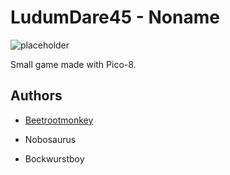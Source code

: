 # LudumDare45 - Noname

![placeholder](https://raw.githubusercontent.com/Beetrootmonkey/LudumDare45/master/favicon.ico)

Small game made with Pico-8.

## Authors

-   [Beetrootmonkey](https://github.com/Beetrootmonkey)

-   Nobosaurus

-   Bockwurstboy
